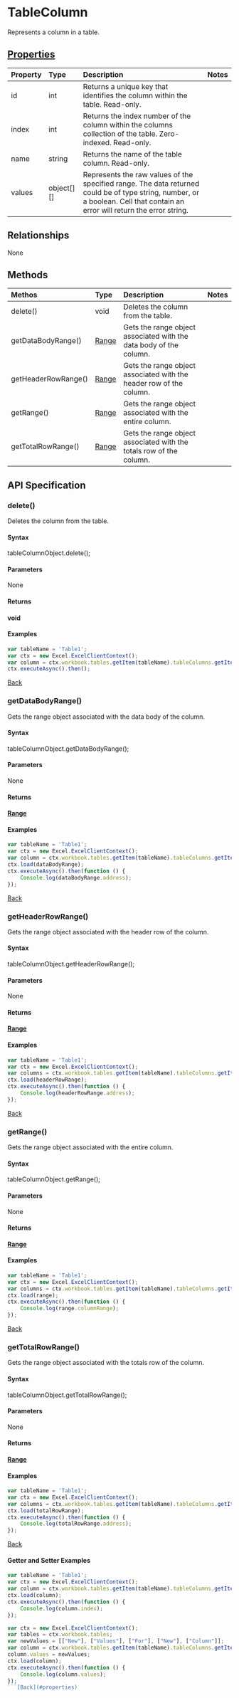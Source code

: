 # TableColumn

Represents a column in a table.

## [Properties](#getter-and-setter-examples)
| Property       | Type    |Description|Notes |
|:---------------|:--------|:----------|:-----|
|id|int|Returns a unique key that identifies the column within the table. Read-only.||
|index|int|Returns the index number of the column within the columns collection of the table. Zero-indexed. Read-only.||
|name|string|Returns the name of the table column. Read-only.||
|values|object[][]|Represents the raw values of the specified range. The data returned could be of type string, number, or a boolean. Cell that contain an error will return the error string.||

## Relationships
None

## Methods
| Methos           | Type    |Description|Notes |
|:---------------|:--------|:----------|:-----|
|delete()|void|Deletes the column from the table.||
|getDataBodyRange()|[Range](range.md)|Gets the range object associated with the data body of the column.||
|getHeaderRowRange()|[Range](range.md)|Gets the range object associated with the header row of the column.||
|getRange()|[Range](range.md)|Gets the range object associated with the entire column.||
|getTotalRowRange()|[Range](range.md)|Gets the range object associated with the totals row of the column.||

## API Specification

### delete()
Deletes the column from the table.

#### Syntax
tableColumnObject.delete();

#### Parameters
None
#### Returns
#### void

#### Examples

```js
var tableName = 'Table1';
var ctx = new Excel.ExcelClientContext();
var column = ctx.workbook.tables.getItem(tableName).tableColumns.getItemAt(2);
ctx.executeAsync().then();
```


[Back](#methods)

### getDataBodyRange()
Gets the range object associated with the data body of the column.

#### Syntax
tableColumnObject.getDataBodyRange();

#### Parameters
None
#### Returns
#### [Range](range.md)

#### Examples

```js
var tableName = 'Table1';
var ctx = new Excel.ExcelClientContext();
var column = ctx.workbook.tables.getItem(tableName).tableColumns.getItemAt(0);
ctx.load(dataBodyRange);
ctx.executeAsync().then(function () {
	Console.log(dataBodyRange.address);
});
```


[Back](#methods)

### getHeaderRowRange()
Gets the range object associated with the header row of the column.

#### Syntax
tableColumnObject.getHeaderRowRange();

#### Parameters
None
#### Returns
#### [Range](range.md)

#### Examples

```js
var tableName = 'Table1';
var ctx = new Excel.ExcelClientContext();
var columns = ctx.workbook.tables.getItem(tableName).tableColumns.getItemAt(0);
ctx.load(headerRowRange);
ctx.executeAsync().then(function () {
	Console.log(headerRowRange.address);
});
```

[Back](#methods)

### getRange()
Gets the range object associated with the entire column.

#### Syntax
tableColumnObject.getRange();

#### Parameters
None
#### Returns
#### [Range](range.md)

#### Examples

```js
var tableName = 'Table1';
var ctx = new Excel.ExcelClientContext();
var columns = ctx.workbook.tables.getItem(tableName).tableColumns.getItemAt(0);
ctx.load(range);
ctx.executeAsync().then(function () {
	Console.log(range.columnRange);
});
```


[Back](#methods)

### getTotalRowRange()
Gets the range object associated with the totals row of the column.

#### Syntax
tableColumnObject.getTotalRowRange();

#### Parameters
None
#### Returns
#### [Range](range.md)

#### Examples

```js
var tableName = 'Table1';
var ctx = new Excel.ExcelClientContext();
var columns = ctx.workbook.tables.getItem(tableName).tableColumns.getItemAt(0);
ctx.load(totalRowRange);
ctx.executeAsync().then(function () {
	Console.log(totalRowRange.address);
});
```


[Back](#methods)

#### Getter and Setter Examples

```js
var tableName = 'Table1';
var ctx = new Excel.ExcelClientContext();
var column = ctx.workbook.tables.getItem(tableName).tableColumns.getItem(0);
ctx.load(column);
ctx.executeAsync().then(function () {
	Console.log(column.index);
});
```

```js
var ctx = new Excel.ExcelClientContext();
var tables = ctx.workbook.tables;
var newValues = [["New"], ["Values"], ["For"], ["New"], ["Column"]];
var column = ctx.workbook.tables.getItem(tableName).tableColumns.getItemAt(2);
column.values = newValues;
ctx.load(column);
ctx.executeAsync().then(function () {
	Console.log(column.values);
});
```[Back](#properties)

